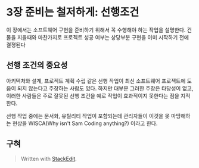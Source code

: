 # 3장 준비는 철저하게: 선행조건

이 장에서는 소프트웨어 구현을 준비하기 위해서 꼭 수행해야 하는 작업을 설명한다. 건물을 지을때와 마찬가지로 프로젝트 성공 여부는 상당부분 구현을 이미 시작하기 전에 결졍된다 

## 선행 조건의 중요성

아키텍처와 설계, 프로젝트 계획 수립 같은 선행 작업이 최신 소프트웨어 프로젝트에 도움이 되지 않는다고 주장하는 사람도 있다. 하지만 대부분 그러한 주장은 타당성이 없고, 이러한 사람들은 주로 잘못된 선행 조건을 예로 작업이 효과적이지 못한다는 점을 지적한다. 

선행 작업 중에는 문서화, 유틸리티 작업이 포함되는데 관리자들이 이것을 못 마땅해하는 현상을 WISCA(Why isn't Sam Coding anything?) 이라고 한다. 

## 구혀

> Written with [StackEdit](https://stackedit.io/).
<!--stackedit_data:
eyJoaXN0b3J5IjpbLTI3NjYxMTE2OSwxMjkzMzY5MTQ1LDMyNj
MzMzAxOCwtMTUyNDM5ODIwXX0=
-->
